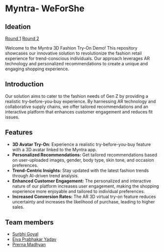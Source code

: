 # Myntra- WeForShe

## Ideation

[Round 1](https://drive.google.com/file/d/1rIqKfsUj6rT75ZFtIAn_RHoFFfkvcHMR/view?usp=sharing)
[Round 2](https://drive.google.com/drive/u/0/folders/1bZRaiaV8xMBme_FYEOUTgUfj7zmV3x3I)

Welcome to the Myntra 3D Fashion Try-On Demo! This repository showcases our innovative solution to revolutionize the fashion retail experience for trend-conscious individuals. Our approach leverages AR technology and personalized recommendations to create a unique and engaging shopping experience.


## Introduction
Our solution aims to cater to the fashion needs of Gen Z by providing a realistic try-before-you-buy experience. By harnessing AR technology and collaborative supply chains, we offer tailored recommendations and an interactive platform that enhances customer engagement and reduces fit issues.

## Features
- **3D Avatar Try-On:** Experience a realistic try-before-you-buy feature with a 3D avatar linked to the Myntra app.
- **Personalized Recommendations:** Get tailored recommendations based on user-uploaded images, gender, body type, skin tone, and occasion preferences.
- **Trend-Centric Insights:** Stay updated with the latest fashion trends through AI-driven trend analysis.
- **Enhanced Customer Engagement:** The personalized and interactive nature of our platform increases user engagement, making the shopping experience more enjoyable and tailored to individual preferences.
- **Increased Conversion Rates:** The AR 3D virtual try-on feature reduces uncertainty and increases the likelihood of purchase, leading to higher sales.

## Team members

- [Surbhi Goyal](https://github.com/surbhigoyal2002)
- [Eiva Prabhakar Yadav](https://github.com/eiva078)
- [Prerna Madhyan](https://github.com/prernamadhyan16)
